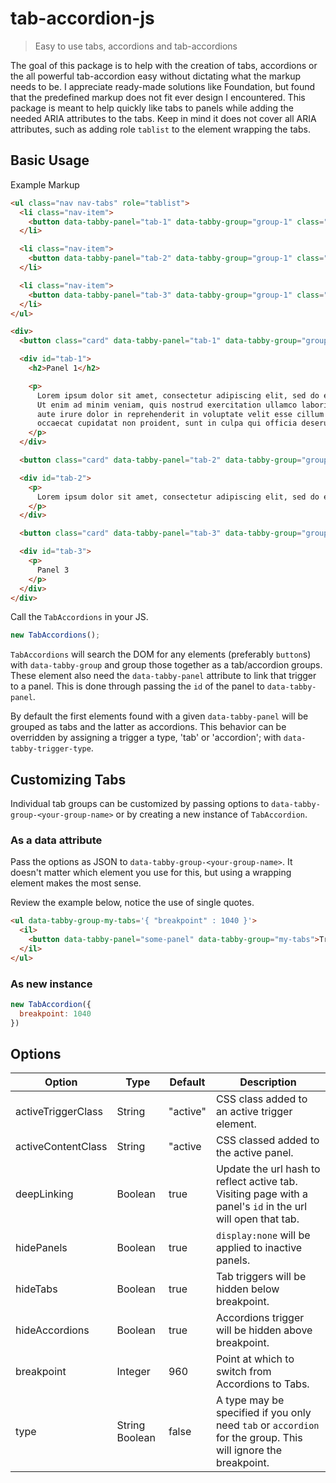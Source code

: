 # tab-accordion-js
> Easy to use tabs, accordions and tab-accordions

The goal of this package is to help with the creation of tabs, accordions or the all powerful tab-accordion easy without dictating what the markup needs to be. I appreciate ready-made solutions like Foundation, but found that the predefined markup does not fit ever design I encountered. This package is meant to help quickly like tabs to panels while adding the needed ARIA attributes to the tabs. Keep in mind it does not cover all ARIA attributes, such as adding role `tablist` to the element wrapping the tabs.

## Basic Usage

Example Markup
```html
<ul class="nav nav-tabs" role="tablist">
  <li class="nav-item">
    <button data-tabby-panel="tab-1" data-tabby-group="group-1" class="nav-link">Tab 1</button>
  </li>

  <li class="nav-item">
    <button data-tabby-panel="tab-2" data-tabby-group="group-1" class="nav-link">Tab 2</button>
  </li>

  <li class="nav-item">
    <button data-tabby-panel="tab-3" data-tabby-group="group-1" class="nav-link">Tab 3</button>
  </li>
</ul>

<div>
  <button class="card" data-tabby-panel="tab-1" data-tabby-group="group-1">Accordion 1</button>

  <div id="tab-1">
    <h2>Panel 1</h2>

    <p>
      Lorem ipsum dolor sit amet, consectetur adipiscing elit, sed do eiusmod tempor incididunt ut labore et dolore magna aliqua.
      Ut enim ad minim veniam, quis nostrud exercitation ullamco laboris nisi ut aliquip ex ea commodo consequat. Duis
      aute irure dolor in reprehenderit in voluptate velit esse cillum dolore eu fugiat nulla pariatur. Excepteur sint
      occaecat cupidatat non proident, sunt in culpa qui officia deserunt mollit anim id est laborum.
    </p>
  </div>

  <button class="card" data-tabby-panel="tab-2" data-tabby-group="group-1">Accordion 2</button>

  <div id="tab-2">
    <p>
      Lorem ipsum dolor sit amet, consectetur adipiscing elit, sed do eiusmod tempor incididunt ut labore et dolore magna aliqua.
    </p>
  </div>

  <button class="card" data-tabby-panel="tab-3" data-tabby-group="group-1">Accordion 3</button>

  <div id="tab-3">
    <p>
      Panel 3
    </p>
  </div>
</div>
```

Call the `TabAccordions` in your JS.
```JavaScript
new TabAccordions();
```

`TabAccordions` will search the DOM for any elements (preferably `button`s) with `data-tabby-group` and group those together as a tab/accordion groups. These element also need the `data-tabby-panel` attribute to link that trigger to a panel. This is done through passing the `id` of the panel to `data-tabby-panel`.

By default the first elements found with a given `data-tabby-panel` will be grouped as tabs and the latter as accordions. This behavior can be overridden by assigning a trigger a type, 'tab' or 'accordion'; with `data-tabby-trigger-type`.

## Customizing Tabs

Individual tab groups can be customized by passing options to `data-tabby-group-<your-group-name>` or by creating a new instance of `TabAccordion`.

### As a data attribute

Pass the options as JSON to `data-tabby-group-<your-group-name>`. It doesn't matter which element you use for this, but using a wrapping element makes the most sense.

Review the example below, notice the use of single quotes.

```html
<ul data-tabby-group-my-tabs='{ "breakpoint" : 1040 }'>
  <il>
    <button data-tabby-panel="some-panel" data-tabby-group="my-tabs">Trigger</button>
  </il>
</ul>
```

### As new instance

```JavaScript
new TabAccordion({
  breakpoint: 1040
})
```

## Options

| Option | Type | Default | Description |
| --- | --- | --- | --- |
| activeTriggerClass | String | "active" | CSS class added to an active trigger element. |
| activeContentClass | String | "active | CSS classed added to the active panel. |
| deepLinking | Boolean | true | Update the url hash to reflect active tab. Visiting page with a panel's `id` in the url will open that tab. |
| hidePanels | Boolean | true | `display:none` will be applied to inactive panels. |
| hideTabs | Boolean | true | Tab triggers will be hidden below breakpoint. |
| hideAccordions | Boolean | true | Accordions trigger will be hidden above breakpoint. |
| breakpoint | Integer | 960 | Point at which to switch from Accordions to Tabs. |
| type | String Boolean | false | A type may be specified if you only need `tab` or `accordion` for the group. This will ignore the breakpoint. |
